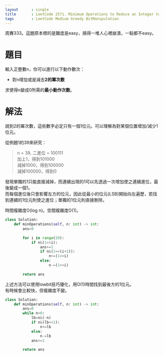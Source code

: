 ```yaml
--- 
layout      : single
title       : LeetCode 2571. Minimum Operations to Reduce an Integer to 0
tags        : LeetCode Medium Greedy BitManipulation
---
```

周賽333。這題原本標的是難度是easy，搞得一堆人心裡崩潰，一點都不easy。  

# 題目
輸入正整數n，你可以進行以下動作數次：  
- 對n增加或是減去**2的冪次數**  

求使得n變成0所需的**最小動作次數**。  

# 解法
說到2的冪次數，這些數字必定只有一個1位元。可以理解為對某個位置增加/減少1位元。  

從例題1的39來研究：  
> n = 39, 二進位 = 100111  
> 加上1，得到101000  
> 減掉1000，得到100000  
> 減掉100000，得到0  

發現單獨的1只能直接減掉，而連續出現的1可以先透過一次增加使之連續進位，最後變成一個1。  
而每個進位後只會影響左方的位元，因此從最小的位元(LSB)開始向左遍歷，若找到連續的1位元則使之進位；單獨的1位元則直接刪除。  

時間複雜度O(log n)。空間複雜度O(1)。  

```python
class Solution:
    def minOperations(self, n: int) -> int:
        ans=0
        
        for i in range(20):
            if n&(1<<i):
                ans+=1
                if n&(1<<(i+1)):
                    n+=(1<<i)
                else:
                    n-=(1<<i)
            
        return ans
```

上述方法可以使用lowbit技巧優化，用O(1)時間找到最後方的1位元。  
有時候會比較快，但複雜度不變。  

```python
class Solution:
    def minOperations(self, n: int) -> int:
        ans=0
        while n>0:
            lb=n&(-n)
            if n&(lb<<1):
                n+=lb
            else:
                n-=lb
            ans+=1
        
        return ans
```